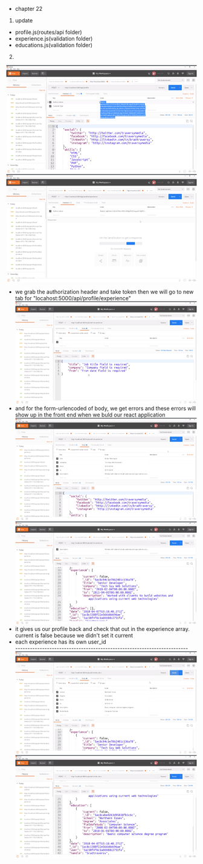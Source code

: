 - chapter 22
1. update
- profile.js(routes/api folder)
- experience.js(validation folder)
- educations.js(validation folder)

2.
![](images/add-experience-and-education-routes-1.png)
![](images/add-experience-and-education-routes-2.png)
- we grab the authorization header and take token then we will go to new tab for "locahost:5000/api/profile/experience"
![](images/add-experience-and-education-routes-3.png)
- and for the form-urlencoded of body, we get errors and these errors will show up in the front end when we buld our react application
![](images/add-experience-and-education-routes-4.png)
![](images/add-experience-and-education-routes-5.png)
- it gives us our profile back and check that out in the experience array. current is false because we didn't set it current
- each experience has its own user_id
</br>-----------------------------------------------------------------------
![](images/add-experience-and-education-routes-6.png)
![](images/add-experience-and-education-routes-7.png)
